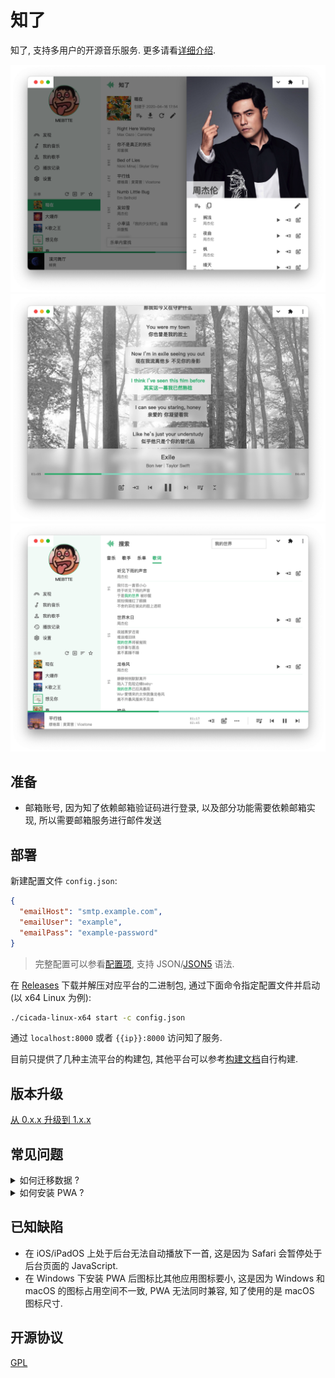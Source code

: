 # 知了

知了, 支持多用户的开源音乐服务. 更多请看[详细介绍](https://mebtte.com/introducing_cicada).

![](./docs/thumbnail_1.png)
![](./docs/thumbnail_2.png)
![](./docs/thumbnail_3.png)

## 准备

- 邮箱账号, 因为知了依赖邮箱验证码进行登录, 以及部分功能需要依赖邮箱实现, 所以需要邮箱服务进行邮件发送

## 部署

新建配置文件 `config.json`:

```json
{
  "emailHost": "smtp.example.com",
  "emailUser": "example",
  "emailPass": "example-password"
}
```

> 完整配置可以参看[配置项](./docs/config/index.md), 支持 JSON/[JSON5](https://json5.org) 语法.

在 [Releases](https://github.com/mebtte/cicada/releases) 下载并解压对应平台的二进制包, 通过下面命令指定配置文件并启动(以 x64 Linux 为例):

```sh
./cicada-linux-x64 start -c config.json
```

通过 `localhost:8000` 或者 `{{ip}}:8000` 访问知了服务.

目前只提供了几种主流平台的构建包, 其他平台可以参考[构建文档](./docs/build/index.md)自行构建.

## 版本升级

[从 0.x.x 升级到 1.x.x](./docs/version_update/index.md)

## 常见问题

<details>
  <summary>如何迁移数据 ?</summary>

知了所有数据都位于 `{{base}}` 目录下, 将 `{{base}}` 目录复制或者移动即可完成迁移.

</details>

<details>
  <summary>如何安装 PWA ?</summary>

[PWA](https://developer.mozilla.org/docs/Web/Progressive_web_apps) 仅支持 `HTTPS` 或者 `localhost`, 知了目前暂不支持配置 `HTTPS`, 请使用 `nginx` 之类的工具进行 `HTTPS` 反向代理. Chrome 下安装方法请查看[教程](https://support.google.com/chrome/answer/9658361?hl=en&co=GENIE.Platform%3DDesktop).

</details>

## 已知缺陷

- 在 iOS/iPadOS 上处于后台无法自动播放下一首, 这是因为 Safari 会暂停处于后台页面的 JavaScript.
- 在 Windows 下安装 PWA 后图标比其他应用图标要小, 这是因为 Windows 和 macOS 的图标占用空间不一致, PWA 无法同时兼容, 知了使用的是 macOS 图标尺寸.

## 开源协议

[GPL](./license)
